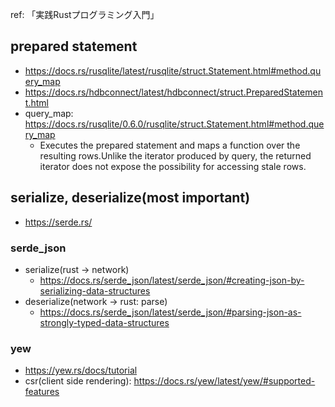 ref: 「実践Rustプログラミング入門」

## prepared statement
- https://docs.rs/rusqlite/latest/rusqlite/struct.Statement.html#method.query_map
- https://docs.rs/hdbconnect/latest/hdbconnect/struct.PreparedStatement.html
- query_map: https://docs.rs/rusqlite/0.6.0/rusqlite/struct.Statement.html#method.query_map
  - Executes the prepared statement and maps a function over the resulting rows.Unlike the iterator produced by query, the returned iterator does not expose the possibility for accessing stale rows.

## serialize, deserialize(**most important**)
- https://serde.rs/
### serde_json
- serialize(rust -> network)
  - https://docs.rs/serde_json/latest/serde_json/#creating-json-by-serializing-data-structures
- deserialize(network -> rust: parse)
  - https://docs.rs/serde_json/latest/serde_json/#parsing-json-as-strongly-typed-data-structures
### yew
- https://yew.rs/docs/tutorial
- csr(client side rendering): https://docs.rs/yew/latest/yew/#supported-features
